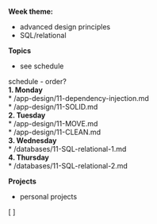 **Week theme:**  
  * advanced design principles  
  * SQL/relational  
  
**Topics**  
  * see schedule  
  
schedule - order?  
  **1. Monday**  
    * /app-design/11-dependency-injection.md  
    * /app-design/11-SOLID.md  
  **2. Tuesday**  
    * /app-design/11-MOVE.md  
    * /app-design/11-CLEAN.md  
  **3. Wednesday**  
    * /databases/11-SQL-relational-1.md  
  **4. Thursday**  
    * /databases/11-SQL-relational-2.md  
  
**Projects**  
  * personal projects  

[  ]